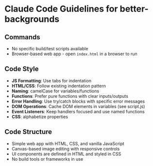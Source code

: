 # Claude Code Guidelines for better-backgrounds

## Commands
- No specific build/test scripts available
- Browser-based web app - open `index.html` in a browser to run

## Code Style
- **JS Formatting**: Use tabs for indentation
- **HTML/CSS**: Follow existing indentation pattern
- **Naming**: camelCase for variables/functions
- **Functions**: Prefer pure functions with clear inputs/outputs
- **Error Handling**: Use try/catch blocks with specific error messages
- **DOM Operations**: Cache DOM elements in variables (see script.js)
- **Event Listeners**: Keep handlers focused and use named functions
- **CSS**: alphabetize properties

## Code Structure
- Simple web app with HTML, CSS, and vanilla JavaScript
- Canvas-based image editing with responsive controls
- UI components are defined in HTML and styled in CSS
- No build tools or frameworks in use
